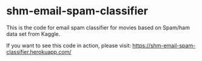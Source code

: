# shm-email-spam-classifier

This is the code for email spam classifier for movies based on Spam/ham data set from Kaggle.

If you want to see this code in action, please visit: https://shm-email-spam-classifier.herokuapp.com/
